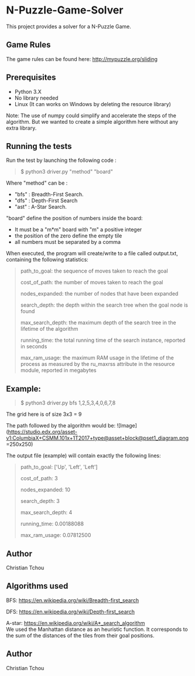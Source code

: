 # N-Puzzle-Game-Solver

This project provides a solver for a N-Puzzle Game.

## Game Rules
The game rules can be found here: http://mypuzzle.org/sliding


## Prerequisites

- Python 3.X
- No library needed
- Linux (It can works on Windows by deleting the resource library)

Note: The use of numpy could simplify and accelerate the steps of the algorithm. But we wanted to create a simple algorithm here without any extra library.

## Running the tests

Run the test by launching the following code :

> $ python3 driver.py "method" "board"

Where "method" can be :
- "bfs" : Breadth-First Search.
- "dfs" : Depth-First Search
- "ast" : A-Star Search.

"board" define the position of numbers inside the board:
- It must be a "m*m" board with  "m" a positive integer
- the position of the zero define the empty tile
- all numbers must be separated by a comma


When executed, the program will create/write to a file called output.txt, containing the following statistics:

>path_to_goal: the sequence of moves taken to reach the goal
>
>cost_of_path: the number of moves taken to reach the goal
>
>nodes_expanded: the number of nodes that have been expanded
>
>search_depth: the depth within the search tree when the goal node is found
>
>max_search_depth:  the maximum depth of the search tree in the lifetime of the algorithm
>
>running_time: the total running time of the search instance, reported in seconds
>
>max_ram_usage: the maximum RAM usage in the lifetime of the process as measured by the ru_maxrss attribute in the resource module, reported in megabytes


## Example: 
> $ python3 driver.py bfs 1,2,5,3,4,0,6,7,8

The grid here is of size 3x3 = 9

The path followed by the algorithm would be:
![Image](https://studio.edx.org/asset-v1:ColumbiaX+CSMM.101x+1T2017+type@asset+block@pset1_diagram.png =250x250)

The output file (example) will contain exactly the following lines:

>path_to_goal: ['Up', 'Left', 'Left']
>
>cost_of_path: 3
>
>nodes_expanded: 10
>
>search_depth: 3
>
>max_search_depth: 4
>
>running_time: 0.00188088
>
>max_ram_usage: 0.07812500

## Author
Christian Tchou

## Algorithms used 

BFS: https://en.wikipedia.org/wiki/Breadth-first_search

DFS: https://en.wikipedia.org/wiki/Depth-first_search

A-star: https://en.wikipedia.org/wiki/A*_search_algorithm  
We used the Manhattan distance as an heuristic function.
It corresponds to the sum of the distances of the tiles from their goal positions.

## Author
Christian Tchou


